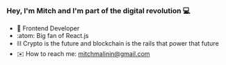 ### Hey, I'm Mitch and I'm part of the digital revolution :computer:

- :briefcase: Frontend Developer
- :atom:   Big fan of React.js
- :chains: Crypto is the future and blockchain is the rails that power that future
- :envelope:   How to reach me: mitchmalinin@gmail.com
